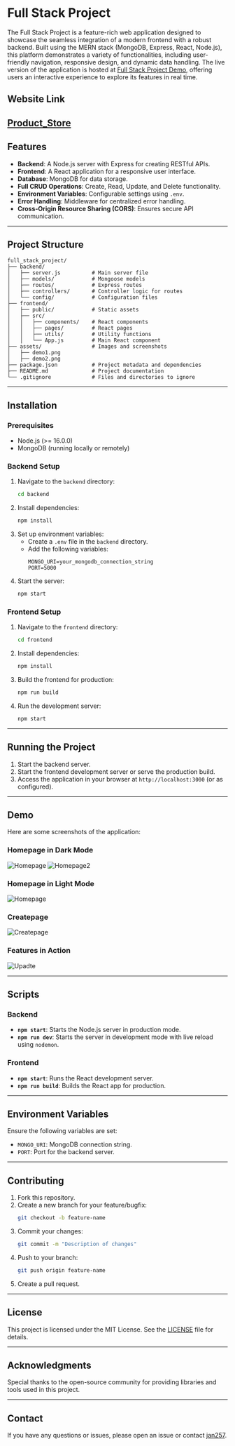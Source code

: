 # Full Stack Project

The Full Stack Project is a feature-rich web application designed to showcase the seamless integration of a modern frontend with a robust backend. Built using the MERN stack (MongoDB, Express, React, Node.js), this platform demonstrates a variety of functionalities, including user-friendly navigation, responsive design, and dynamic data handling. The live version of the application is hosted at [Full Stack Project Demo](https://full-stack-project-1-6olo.onrender.com/), offering users an interactive experience to explore its features in real time.

## Website Link 

## [Product_Store](https://full-stack-project-1-6olo.onrender.com)

## Features
- **Backend**: A Node.js server with Express for creating RESTful APIs.
- **Frontend**: A React application for a responsive user interface.
- **Database**: MongoDB for data storage.
- **Full CRUD Operations**: Create, Read, Update, and Delete functionality.
- **Environment Variables**: Configurable settings using `.env`.
- **Error Handling**: Middleware for centralized error handling.
- **Cross-Origin Resource Sharing (CORS)**: Ensures secure API communication.

---

## Project Structure
```
full_stack_project/
├── backend/
│   ├── server.js          # Main server file
│   ├── models/            # Mongoose models
│   ├── routes/            # Express routes
│   ├── controllers/       # Controller logic for routes
│   └── config/            # Configuration files
├── frontend/
│   ├── public/            # Static assets
│   ├── src/
│   │   ├── components/    # React components
│   │   ├── pages/         # React pages
│   │   ├── utils/         # Utility functions
│   │   └── App.js         # Main React component
├── assets/                # Images and screenshots
│   ├── demo1.png
│   ├── demo2.png
├── package.json           # Project metadata and dependencies
├── README.md              # Project documentation
└── .gitignore             # Files and directories to ignore
```

---

## Installation

### Prerequisites
- Node.js (>= 16.0.0)
- MongoDB (running locally or remotely)

### Backend Setup
1. Navigate to the `backend` directory:
   ```bash
   cd backend
   ```
2. Install dependencies:
   ```bash
   npm install
   ```
3. Set up environment variables:
   - Create a `.env` file in the `backend` directory.
   - Add the following variables:
     ```env
     MONGO_URI=your_mongodb_connection_string
     PORT=5000
     ```
4. Start the server:
   ```bash
   npm start
   ```

### Frontend Setup
1. Navigate to the `frontend` directory:
   ```bash
   cd frontend
   ```
2. Install dependencies:
   ```bash
   npm install
   ```
3. Build the frontend for production:
   ```bash
   npm run build
   ```
4. Run the development server:
   ```bash
   npm start
   ```

---

## Running the Project
1. Start the backend server.
2. Start the frontend development server or serve the production build.
3. Access the application in your browser at `http://localhost:3000` (or as configured).

---

## Demo
Here are some screenshots of the application:

### Homepage in Dark Mode
![Homepage](/assets/Home_Page-1.png)
![Homepage2](/assets/Home_Page-2.png)
### Homepage in Light Mode
![Homepage](/assets/Home_Page-3.png)

### Createpage
![Createpage](/assets/Create_Page-1.png)

### Features in Action
![Upadte](/assets/Update_Feature.png)

---

## Scripts

### Backend
- **`npm start`**: Starts the Node.js server in production mode.
- **`npm run dev`**: Starts the server in development mode with live reload using `nodemon`.

### Frontend
- **`npm start`**: Runs the React development server.
- **`npm run build`**: Builds the React app for production.

---

## Environment Variables
Ensure the following variables are set:
- `MONGO_URI`: MongoDB connection string.
- `PORT`: Port for the backend server.

---

## Contributing
1. Fork this repository.
2. Create a new branch for your feature/bugfix:
   ```bash
   git checkout -b feature-name
   ```
3. Commit your changes:
   ```bash
   git commit -m "Description of changes"
   ```
4. Push to your branch:
   ```bash
   git push origin feature-name
   ```
5. Create a pull request.

---

## License
This project is licensed under the MIT License. See the [LICENSE](LICENSE) file for details.

---

## Acknowledgments
Special thanks to the open-source community for providing libraries and tools used in this project.

---

## Contact
If you have any questions or issues, please open an issue or contact [jan257](https://github.com/jan257).

